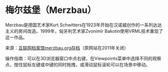 # 梅尔兹堡（Merzbau）
Merzbau是德国艺术家Kurt Schwitters在1923年开始在汉诺威创作的一系列达达主义的房间改造。1999年，匈牙利艺术家Zvonimir Bakotin使用VRML技术重现了这一作品。

来源：[互联网档案馆merzbau.org存档](https://web.archive.org/web/20101123170635/http://www.merzbau.org/Schwitters.html)（原网站在2011年关闭）

操作指南：可以在3D浏览器窗口中点右键，在Viewpoints菜单中选择不同的观察点，按住鼠标左键或中键的同时拖拽，或滑动鼠标滚轮可以在场景中移动。
